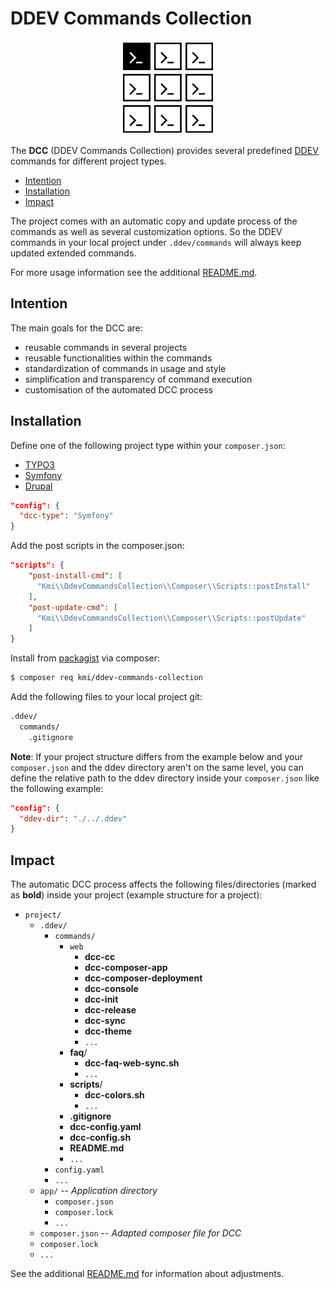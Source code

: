 DDEV Commands Collection
========================

<p align="center"><img src="./doc/Images/dcc.svg" alt="DCC" width="150">
</p>

The __DCC__ (DDEV Commands Collection) provides several predefined [DDEV](https://ddev.readthedocs.io/en/stable/) commands for different project types.

- [Intention](#intention)
- [Installation](#installation)
- [Impact](#impact)

The project comes with an automatic copy and update process of the commands as well as several customization options. So the DDEV commands in your local project under `.ddev/commands` will always keep updated extended commands.

For more usage information see the additional [README.md](src/CommandsCollection/general/static/README.md).


<a name="intention"></a>
## Intention

The main goals for the DCC are:

- reusable commands in several projects
- reusable functionalities within the commands
- standardization of commands in usage and style
- simplification and transparency of command execution
- customisation of the automated DCC process

<a name="installation"></a>
## Installation

Define one of the following project type within your `composer.json`:
- [TYPO3](src/CommandsCollection/typo3)
- [Symfony](src/CommandsCollection/symfony)
- [Drupal](src/CommandsCollection/drupal)

```json
"config": {
  "dcc-type": "Symfony"
}
```

Add the post scripts in the composer.json:

```json
"scripts": {
    "post-install-cmd": [
      "Kmi\\DdevCommandsCollection\\Composer\\Scripts::postInstall"
    ],
    "post-update-cmd": [
      "Kmi\\DdevCommandsCollection\\Composer\\Scripts::postUpdate"
    ]
}
```

Install from [packagist](https://packagist.org/packages/kmi/ddev-commands-collection) via composer:

```bash
$ composer req kmi/ddev-commands-collection
```

Add the following files to your local project git:

```bash
.ddev/
  commands/
    .gitignore
```

__Note__: If your project structure differs from the example below and your `composer.json` and the ddev directory aren't on the same level, you can define the relative path to the ddev directory inside your `composer.json` like the following example:
```json
"config": {
  "ddev-dir": "./../.ddev"
}
```


<a name="impact"></a>
## Impact

The automatic DCC process affects the following files/directories (marked as **bold**) inside your project (example structure for a project):


- `project/`
  - `.ddev/`
    - `commands/`
      - `web`
        - **dcc-cc**
        - **dcc-composer-app**
        - **dcc-composer-deployment**
        - **dcc-console**
        - **dcc-init**
        - **dcc-release**
        - **dcc-sync**
        - **dcc-theme**
        - `...`
      - **faq**/
        - **dcc-faq-web-sync.sh**
        - `...`
      - **scripts**/
        - **dcc-colors.sh**
        - `...`
      - **.gitignore**
      - **dcc-config.yaml**
      - **dcc-config.sh**
      - **README.md**
      - `...`
    - `config.yaml`
    - `...`
  - `app/` -- *Application directory*
    - `composer.json`
    - `composer.lock`
    - `...`
  - `composer.json` -- *Adapted composer file for DCC*
  - `composer.lock`
  - `...`
           
See the additional [README.md](src/CommandsCollection/general/static/README.md) for information about adjustments.
